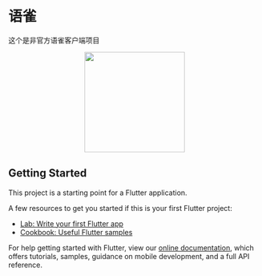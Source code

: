 # 语雀

这个是非官方语雀客户端项目


<p align="center"><img width="200" src="https://raw.githubusercontent.com/okoala/yuque/master/screenshot/20190131114611.png"></p>


## Getting Started

This project is a starting point for a Flutter application.

A few resources to get you started if this is your first Flutter project:

- [Lab: Write your first Flutter app](https://flutter.io/docs/get-started/codelab)
- [Cookbook: Useful Flutter samples](https://flutter.io/docs/cookbook)

For help getting started with Flutter, view our
[online documentation](https://flutter.io/docs), which offers tutorials,
samples, guidance on mobile development, and a full API reference.
